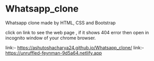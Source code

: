 # Whatsapp_clone
Whatsapp clone made by HTML, CSS and Bootstrap

click on link to see the web page , if it shows 404 error then open in incognito window of your chrome browser.

link:- https://ashutoshacharya24.github.io/Whatsapp_clone/
link:- https://unruffled-feynman-9d5a64.netlify.app
